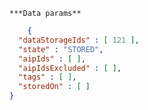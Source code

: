     ***Data params**

```json
    {
  "dataStorageIds" : [ 121 ],
  "state" : "STORED",
  "aipIds" : [ ],
  "aipIdsExcluded" : [ ],
  "tags" : [ ],
  "storedOn" : [ ]
}
```
